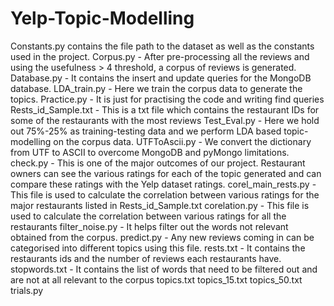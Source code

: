 # Yelp-Topic-Modelling
Constants.py contains the file path to the dataset as well as the constants used in the project.
Corpus.py - After pre-processing all the reviews and using the usefulness > 4 threshold, a corpus of reviews is generated.
Database.py - It contains the insert and update queries for the MongoDB database. 
LDA_train.py - Here we train the corpus data to generate the topics.
Practice.py - It is just for practising the code and writing find queries
Rests_id_Sample.txt - This is a txt file which contains the restaurant IDs for some of the restaurants with the most reviews 
Test_Eval.py - Here we hold out 75%-25% as training-testing data and we perform LDA based topic-modelling on the corpus data. 
UTFToAscii.py - We convert the dictionary from UTF to ASCII to overcome MongoDB and pyMongo limitations.
check.py - This is one of the major outcomes of our project. Restaurant owners can see the various ratings for each of the topic generated and can compare these ratings with the Yelp dataset ratings.
corel_main_rests.py - This file is used to calculate the correlation between various ratings for the major restaurants listed in Rests_id_Sample.txt 
corelation.py - This file is used to calculate the correlation between various ratings for all the restaurants 
filter_noise.py - It helps filter out the words not relevant obtained from the corpus.
predict.py - Any new reviews coming in can be categorised into different topics using this file.
rests.txt - It contains the restaurants ids and the number of reviews each restaurants have.
stopwords.txt - It contains the list of words that need to be filtered out and are not at all relevant to the corpus
topics.txt
topics_15.txt
topics_50.txt
trials.py
